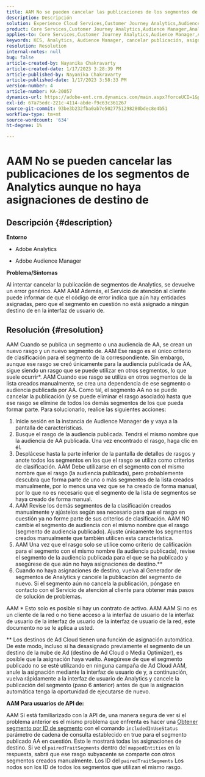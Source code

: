 ```yaml
---
title: AAM No se pueden cancelar las publicaciones de los segmentos de Analytics aunque no haya asignaciones de destino de
description: Descripción
solution: Experience Cloud Services,Customer Journey Analytics,Audience Manager,Analytics
product: Core Services,Customer Journey Analytics,Audience Manager,Analytics
applies-to: Core Services,Customer Journey Analytics,Audience Manager,Analytics
keywords: KCS, Analytics, Audience Manager, cancelar publicación, asignación, destino
resolution: Resolution
internal-notes: null
bug: false
article-created-by: Nayanika Chakravarty
article-created-date: 1/17/2023 3:28:39 PM
article-published-by: Nayanika Chakravarty
article-published-date: 1/17/2023 3:58:33 PM
version-number: 4
article-number: KA-20057
dynamics-url: https://adobe-ent.crm.dynamics.com/main.aspx?forceUCI=1&pagetype=entityrecord&etn=knowledgearticle&id=d63cf899-7b96-ed11-aad1-6045bd006ce9
exl-id: 67a75edc-221c-4114-abde-f9c63c361267
source-git-commit: 93be3b232fba0ab7e5027751298280bdec8e4b51
workflow-type: tm+mt
source-wordcount: '634'
ht-degree: 1%

---
```


# AAM No se pueden cancelar las publicaciones de los segmentos de Analytics aunque no haya asignaciones de destino de

## Descripción {#description}


<b>Entorno</b>

- Adobe Analytics

- Adobe Audience Manager

<b>Problema/Síntomas</b>

Al intentar cancelar la publicación de segmentos de Analytics, se devuelve un error genérico. AAM AAM Además, el Servicio de atención al cliente puede informar de que el código de error indica que aún hay entidades asignadas, pero que el segmento en cuestión no está asignado a ningún destino de en la interfaz de usuario de.


## Resolución {#resolution}


AAM Cuando se publica un segmento o una audiencia de AA, se crean un nuevo rasgo y un nuevo segmento de. AAM Ese rasgo es el único criterio de clasificación para el segmento de la correspondiente. Sin embargo, aunque ese rasgo se creó únicamente para la audiencia publicada de AA, sigue siendo un rasgo que se puede utilizar en otros segmentos, lo que suele ocurrir\*. AAM Cuando ese rasgo se utiliza en otros segmentos de la lista creados manualmente, se crea una dependencia de ese segmento o audiencia publicada por AA. Como tal, el segmento AA no se puede cancelar la publicación (y se puede eliminar el rasgo asociado) hasta que ese rasgo se elimine de todos los demás segmentos de los que pueda formar parte. Para solucionarlo, realice las siguientes acciones:

1. Inicie sesión en la instancia de Audience Manager de y vaya a la pantalla de características.
2. Busque el rasgo de la audiencia publicada. Tendrá el mismo nombre que la audiencia de AA publicada. Una vez encontrado el rasgo, haga clic en él.
3. Desplácese hasta la parte inferior de la pantalla de detalles de rasgos y anote todos los segmentos en los que el rasgo se utiliza como criterios de clasificación. AAM Debe utilizarse en el segmento con el mismo nombre que el rasgo (la audiencia publicada), pero probablemente descubra que forma parte de uno o más segmentos de la lista creados manualmente, por lo menos una vez que se ha creado de forma manual, por lo que no es necesario que el segmento de la lista de segmentos se haya creado de forma manual.
4. AAM Revise los demás segmentos de la clasificación creados manualmente y ajústelos según sea necesario para que el rasgo en cuestión ya no forme parte de sus criterios de clasificación. AAM NO cambie el segmento de audiencia con el mismo nombre que el rasgo (segmento de audiencia publicado). Ajuste únicamente los segmentos creados manualmente que también utilicen esta característica.
5. AAM Una vez que el rasgo solo se utilice como criterio de calificación para el segmento con el mismo nombre (la audiencia publicada), revise el segmento de la audiencia publicada para el que se ha publicado y asegúrese de que aún no haya asignaciones de destino.\*\*
6. Cuando no haya asignaciones de destino, vuelva al Generador de segmentos de Analytics y cancele la publicación del segmento de nuevo. Si el segmento aún no cancela la publicación, póngase en contacto con el Servicio de atención al cliente para obtener más pasos de solución de problemas.


AAM \* Esto solo es posible si hay un contrato de activo. AAM AAM Si no es un cliente de la red o no tiene acceso a la interfaz de usuario de la interfaz de usuario de la interfaz de usuario de la interfaz de usuario de la red, este documento no se le aplica a usted.

\*\* Los destinos de Ad Cloud tienen una función de asignación automática. De este modo, incluso si ha desasignado previamente el segmento de un destino de la nube de Ad (destino de Ad Cloud o Media Optimizer), es posible que la asignación haya vuelto. Asegúrese de que el segmento publicado no se esté utilizando en ninguna campaña de Ad Cloud AAM, anule la asignación mediante la interfaz de usuario de y, a continuación, vuelva rápidamente a la interfaz de usuario de Analytics y cancele la publicación del segmento (paso 6 anterior) antes de que la asignación automática tenga la oportunidad de ejecutarse de nuevo.

<b>AAM Para usuarios de API de:</b>

AAM Si está familiarizado con la API de, una manera segura de ver si el problema anterior es el mismo problema que enfrenta es hacer una [Obtener segmento por ID de segmento](https://bank.demdex.com/portal/swagger/index.html#/Segments%20API/get_segments__sid_) con el comando `includedInUseStatus` parámetro de cadena de consulta establecido en true para el segmento publicado AA en cuestión. Esto le mostrará todas las asignaciones de destino. Si ve el `pairedTraitSegments` dentro del `mappedEntities` en la respuesta, sabrá que ese rasgo subyacente se comparte con otros segmentos creados manualmente. Los ID del `pairedTraitSegments` Los nodos son los ID de todos los segmentos que utilizan el mismo rasgo.
